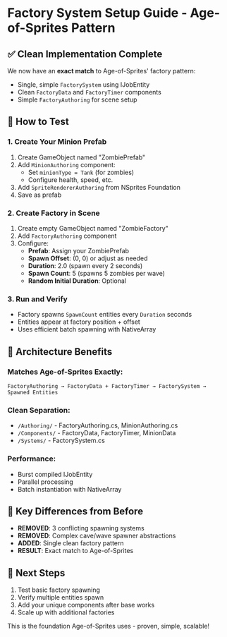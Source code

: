 # Factory System Setup Guide - Age-of-Sprites Pattern

## ✅ Clean Implementation Complete

We now have an **exact match** to Age-of-Sprites' factory pattern:
- Single, simple `FactorySystem` using IJobEntity
- Clean `FactoryData` and `FactoryTimer` components
- Simple `FactoryAuthoring` for scene setup

## 🎯 How to Test

### 1. Create Your Minion Prefab
1. Create GameObject named "ZombiePrefab"
2. Add `MinionAuthoring` component:
   - Set `minionType = Tank` (for zombies)
   - Configure health, speed, etc.
3. Add `SpriteRendererAuthoring` from NSprites Foundation
4. Save as prefab

### 2. Create Factory in Scene
1. Create empty GameObject named "ZombieFactory"
2. Add `FactoryAuthoring` component
3. Configure:
   - **Prefab**: Assign your ZombiePrefab
   - **Spawn Offset**: (0, 0) or adjust as needed
   - **Duration**: 2.0 (spawn every 2 seconds)
   - **Spawn Count**: 5 (spawns 5 zombies per wave)
   - **Random Initial Duration**: Optional

### 3. Run and Verify
- Factory spawns `SpawnCount` entities every `Duration` seconds
- Entities appear at factory position + offset
- Uses efficient batch spawning with NativeArray

## 🔧 Architecture Benefits

### Matches Age-of-Sprites Exactly:
```
FactoryAuthoring → FactoryData + FactoryTimer → FactorySystem → Spawned Entities
```

### Clean Separation:
- `/Authoring/` - FactoryAuthoring.cs, MinionAuthoring.cs
- `/Components/` - FactoryData, FactoryTimer, MinionData
- `/Systems/` - FactorySystem.cs

### Performance:
- Burst compiled IJobEntity
- Parallel processing
- Batch instantiation with NativeArray

## 📝 Key Differences from Before
- **REMOVED**: 3 conflicting spawning systems
- **REMOVED**: Complex cave/wave spawner abstractions
- **ADDED**: Single clean factory pattern
- **RESULT**: Exact match to Age-of-Sprites

## 🚀 Next Steps
1. Test basic factory spawning
2. Verify multiple entities spawn
3. Add your unique components after base works
4. Scale up with additional factories

This is the foundation Age-of-Sprites uses - proven, simple, scalable!